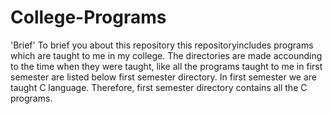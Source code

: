 # College-Programs
'Brief'
To brief you about this repository this repositoryincludes programs which are taught to me in my college. The directories are made accounding to the time when they were taught, like all the programs taught to me in first semester are listed below first semester directory. 
In first semester we are taught C language. Therefore, first semester directory contains all the C programs.
